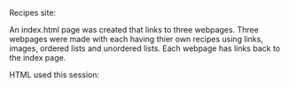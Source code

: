 Recipes site:

An index.html page was created that links to three webpages.
Three webpages were made with each having thier own recipes using links, images, ordered lists and unordered lists.
Each webpage has links back to the index page. 

HTML used this session:
<!-- <a href="">Link</a>
<ol>Ordered List</ol>
<ul>Unordered List</ul>
<img src="">
<h1>Headers</h1> -->
